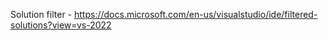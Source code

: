 Solution filter - https://docs.microsoft.com/en-us/visualstudio/ide/filtered-solutions?view=vs-2022
